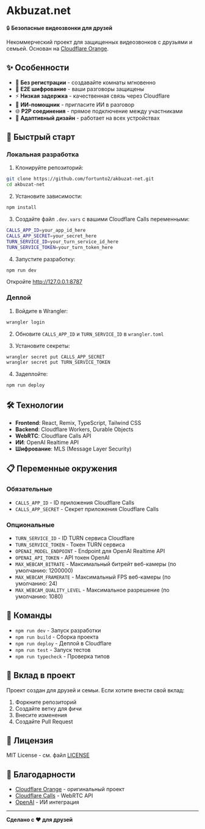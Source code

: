 # Akbuzat.net

🔒 **Безопасные видеозвонки для друзей**

Некоммерческий проект для защищенных видеозвонков с друзьями и семьей. Основан на [Cloudflare Orange](https://github.com/cloudflare/orange).

## ✨ Особенности

- 🚀 **Без регистрации** - создавайте комнаты мгновенно
- 🔐 **E2E шифрование** - ваши разговоры защищены
- ⚡ **Низкая задержка** - качественная связь через Cloudflare
- 🤖 **ИИ-помощник** - пригласите ИИ в разговор
- 🌐 **P2P соединения** - прямое подключение между участниками
- 📱 **Адаптивный дизайн** - работает на всех устройствах

## 🚀 Быстрый старт

### Локальная разработка

1. Клонируйте репозиторий:
```bash
git clone https://github.com/fortunto2/akbuzat-net.git
cd akbuzat-net
```

2. Установите зависимости:
```bash
npm install
```

3. Создайте файл `.dev.vars` с вашими Cloudflare Calls переменными:
```bash
CALLS_APP_ID=your_app_id_here
CALLS_APP_SECRET=your_secret_here
TURN_SERVICE_ID=your_turn_service_id_here
TURN_SERVICE_TOKEN=your_turn_token_here
```

4. Запустите разработку:
```bash
npm run dev
```

Откройте http://127.0.0.1:8787

### Деплой

1. Войдите в Wrangler:
```bash
wrangler login
```

2. Обновите `CALLS_APP_ID` и `TURN_SERVICE_ID` в `wrangler.toml`

3. Установите секреты:
```bash
wrangler secret put CALLS_APP_SECRET
wrangler secret put TURN_SERVICE_TOKEN
```

4. Задеплойте:
```bash
npm run deploy
```

## 🛠 Технологии

- **Frontend**: React, Remix, TypeScript, Tailwind CSS
- **Backend**: Cloudflare Workers, Durable Objects
- **WebRTC**: Cloudflare Calls API
- **ИИ**: OpenAI Realtime API
- **Шифрование**: MLS (Message Layer Security)

## 📋 Переменные окружения

### Обязательные
- `CALLS_APP_ID` - ID приложения Cloudflare Calls
- `CALLS_APP_SECRET` - Секрет приложения Cloudflare Calls

### Опциональные
- `TURN_SERVICE_ID` - ID TURN сервиса Cloudflare
- `TURN_SERVICE_TOKEN` - Токен TURN сервиса
- `OPENAI_MODEL_ENDPOINT` - Endpoint для OpenAI Realtime API
- `OPENAI_API_TOKEN` - API токен OpenAI
- `MAX_WEBCAM_BITRATE` - Максимальный битрейт веб-камеры (по умолчанию: 1200000)
- `MAX_WEBCAM_FRAMERATE` - Максимальный FPS веб-камеры (по умолчанию: 24)
- `MAX_WEBCAM_QUALITY_LEVEL` - Максимальное разрешение (по умолчанию: 1080)

## 🔧 Команды

- `npm run dev` - Запуск разработки
- `npm run build` - Сборка проекта
- `npm run deploy` - Деплой в Cloudflare
- `npm run test` - Запуск тестов
- `npm run typecheck` - Проверка типов

## 🤝 Вклад в проект

Проект создан для друзей и семьи. Если хотите внести свой вклад:

1. Форкните репозиторий
2. Создайте ветку для фичи
3. Внесите изменения
4. Создайте Pull Request

## 📄 Лицензия

MIT License - см. файл [LICENSE](LICENSE)

## 🙏 Благодарности

- [Cloudflare Orange](https://github.com/cloudflare/orange) - оригинальный проект
- [Cloudflare Calls](https://developers.cloudflare.com/calls/) - WebRTC API
- [OpenAI](https://openai.com/) - ИИ интеграция

---

**Сделано с ❤️ для друзей**